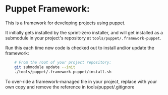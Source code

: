 Puppet Framework:
=================

This is a framework for developing projects using puppet.

It initially gets installed by the sprint-zero installer, and will get installed as a submodule in your project's repository at `tools/puppet/.framework-puppet`.

Run this each time new code is checked out to install and/or update the framework:

```bash
    # From the root of your project repository:
    git submodule update --init
    ./tools/puppet/.framework-puppet/install.sh
```

To over-ride a framework-managed file in your project, replace with your own copy and remove the reference in tools/puppet/.gitignore


